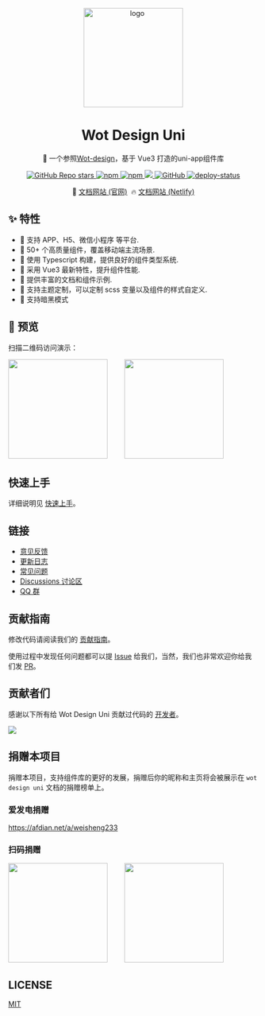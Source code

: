 <p align="center">
    <img alt="logo" src="https://wot-design-uni.cn/wot-design.png" width="200">
</p>
<h1 align="center">Wot Design Uni</h1>

<p align="center">📱 一个参照<a href="https://ftf.jd.com/wot-design/">Wot-design</a>，基于 Vue3 打造的uni-app组件库</p>

<p align="center">

<a href="https://github.com/Moonofweisheng/wot-design-uni">
  <img alt="GitHub Repo stars" src="https://img.shields.io/github/stars/Moonofweisheng/wot-design-uni?logo=github&color=%234d80f0&link=https%3A%2F%2Fgithub.com%2FMoonofweisheng%2Fwot-design-uni">
 </a>

<a href="https://www.npmjs.com/package/wot-design-uni">
  <img alt="npm" src="https://img.shields.io/npm/v/wot-design-uni?logo=npm&color=%234d80f0&link=https%3A%2F%2Fwww.npmjs.com%2Fpackage%2Fwot-design-uni">
</a>

<a href="https://www.npmjs.com/package/wot-design-uni">
  <img alt="npm" src="https://img.shields.io/npm/dw/wot-design-uni?logo=npm&link=https%3A%2F%2Fwww.npmjs.com%2Fpackage%2Fwot-design-uni">
</a>

<a href="https://www.npmjs.com/package/wot-design-uni">
  <img src="https://img.shields.io/npm/dt/wot-design-uni?style=flat-square">
</a>

<a href="https://github.com/Moonofweisheng/wot-design-uni">
  <img alt="GitHub" src="https://img.shields.io/github/license/Moonofweisheng/wot-design-uni?logo=github">
 </a>

<a href="https://app.netlify.com/sites/wot-design-uni/deploys" target="_blank" referrerpolicy="no-referrer">
  <img src="https://api.netlify.com/api/v1/badges/0991d8a9-0fb0-483b-8961-5bde066bbd50/deploy-status" alt="deploy-status" />
</a>

</p>

<p align="center">
  🚀 <a href="https://wot-design-uni.cn/">文档网站 (官网)</a>&nbsp;
  🔥 <a href="https://wot-design-uni.netlify.app/">文档网站 (Netlify)</a>
</p>

## ✨ 特性

- 🚀 支持 APP、H5、微信小程序 等平台.
- 🚀 50+ 个高质量组件，覆盖移动端主流场景.
- 💪 使用 Typescript 构建，提供良好的组件类型系统.
- 💪 采用 Vue3 最新特性，提升组件性能.
- 📖 提供丰富的文档和组件示例.
- 🎨 支持主题定制，可以定制 scss 变量以及组件的样式自定义.
- 🍭 支持暗黑模式

## 📱 预览

扫描二维码访问演示：

<p>
<img src="https://wot-design-uni.cn/wx.jpg" width="200" height="200" style="margin-right:30px"/>
<img src="https://wot-design-uni.cn/alipay.png" width="200" height="200" />
</p>

## 快速上手

详细说明见 [快速上手](https://wot-design-uni.cn/guide/quick-use.html)。

## 链接

* [意见反馈](https://github.com/Moonofweisheng/wot-design-uni/issues)
* [更新日志](https://wot-design-uni.cn/guide/changelog.html)
* [常见问题](https://wot-design-uni.cn/guide/common-problems.html)
* [Discussions 讨论区](https://github.com/Moonofweisheng/wot-design-uni/discussions)
* [QQ 群](https://qm.qq.com/cgi-bin/qm/qr?k=O1Z3pal6StL39qHtABqR54Tb56igr90O&jump_from=webapi&authKey=MtVWfi/EQbT03wW7tKXv4bmyKYHBHtzI8VewlzSsOdxFjN0wbgNy17np9Z9yC4Z8)


## 贡献指南

修改代码请阅读我们的 [贡献指南](https://github.com/Moonofweisheng/wot-design-uni/blob/develop/.github/CONTRIBUTING.md)。

使用过程中发现任何问题都可以提 [Issue](https://github.com/Moonofweisheng/wot-design-uni/issues) 给我们，当然，我们也非常欢迎你给我们发 [PR](https://github.com/Moonofweisheng/wot-design-uni/pulls)。

## 贡献者们
感谢以下所有给 Wot Design Uni 贡献过代码的 [开发者](https://github.com/Moonofweisheng/wot-design-uni/graphs/contributors)。


<a href="https://github.com/Moonofweisheng/wot-design-uni/graphs/contributors">
  <img src="https://contrib.rocks/image?repo=Moonofweisheng/wot-design-uni" />
</a>


## 捐赠本项目

捐赠本项目，支持组件库的更好的发展，捐赠后你的昵称和主页将会被展示在 `wot design uni` 文档的捐赠榜单上。

### 爱发电捐赠

<a href="https://afdian.net/a/weisheng233">https://afdian.net/a/weisheng233</a>

### 扫码捐赠

<p>
<img src="https://wot-design-uni.cn/weixinQrcode.jpg" width="200" height="200" style="margin-right:30px"/>
<img src="https://wot-design-uni.cn/alipayQrcode.jpg" width="200" height="200" />
</p>

## LICENSE

[MIT](https://github.com/Moonofweisheng/wot-design-uni/blob/develop/LICENSE)
